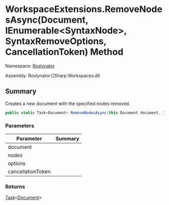 # WorkspaceExtensions\.RemoveNodesAsync\(Document, IEnumerable\<SyntaxNode>, SyntaxRemoveOptions, CancellationToken\) Method

Namespace: [Roslynator](../../README.md)

Assembly: Roslynator\.CSharp\.Workspaces\.dll

## Summary

Creates a new document with the specified nodes removed\.

```csharp
public static Task<Document> RemoveNodesAsync(this Document document, IEnumerable<SyntaxNode> nodes, SyntaxRemoveOptions options, CancellationToken cancellationToken = default(CancellationToken))
```

### Parameters

| Parameter | Summary |
| --------- | ------- |
| document | |
| nodes | |
| options | |
| cancellationToken | |

### Returns

[Task](https://docs.microsoft.com/en-us/dotnet/api/system.threading.tasks.task-1)\<[Document](https://docs.microsoft.com/en-us/dotnet/api/microsoft.codeanalysis.document)>


